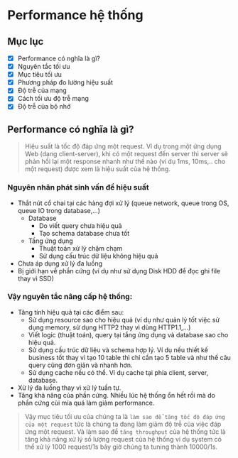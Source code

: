 # Performance hệ thống

## Mục lục
- [x] Performance có nghĩa là gì?
- [x] Nguyên tắc tối ưu
- [x] Mục tiêu tối ưu
- [x] Phương pháp đo lường hiệu suất
- [x] Độ trễ của mạng
- [x] Cách tối ưu độ trễ mạng
- [x] Độ trễ của bộ nhớ

## Performance có nghĩa là gì?

> Hiệu suất là tốc độ đáp ứng một request. Ví dụ trong một ứng dụng Web (dạng client-server), khi có một request đến server thì server sẽ phản hổi lại một response nhanh như thế nào (ví dụ 1ms, 10ms,.. cho một request) được xem là hiệu suất của hệ thống.

### Nguyên nhân phát sinh vấn đề hiệu suất
- Thắt nút cổ chai tại các hàng đợi xử lý (queue network, queue trong OS, queue IO trong database,...)
  + Database
    * Do viết query chưa hiệu quả
    * Tạo schema database chưa tốt
  + Tầng ứng dụng
    * Thuật toán xử lý chậm chạm
    * Sử dụng cấu trúc dữ liệu không hiệu quả
- Chưa áp dụng xử lý đa luồng
- Bị giới hạn về phần cứng (ví dụ như sử dụng Disk HDD để đọc ghi file thay vì SSD)

### Vậy nguyên tắc nâng cấp hệ thống:
- Tăng tính hiệu quả tại các điểm sau:
  + Sử dụng resource sao cho hiệu quả (ví dụ như quản lý tốt việc sử dụng memory, sử dụng HTTP2 thay vì dùng HTTP1.1,...)
  + Viết logic (thuật toán), query tại tầng ứng dụng và database sao cho hiệu quả.
  + Sử dụng cấu trúc dữ liệu và schema hợp lý. Ví dụ nếu thiết kế business tốt thay vì tạo 10 table thì chỉ cần tạo 5 table và như thế câu query cũng đơn giản và nhanh hơn.
  + Sử dụng cache nếu có thể. Ví dụ cache tại phía client, server, database.
- Xử lý đa luồng thay vì xử lý tuần tự.
- Tăng khả năng của phần cứng. Nhiều lúc hệ thống ổn hết rồi mà do phần cứng cùi mía quá làm giảm performance.

> Vậy mục tiêu tối ưu của chúng ta là `làm sao để tăng tốc độ đáp ứng của một request` tức là chúng ta đang làm giảm độ trễ của việc đáp ứng một request. Và làm sao để `tăng throughput` của hệ thống tức là tăng khả năng xử lý số lượng request của hệ thống ví dụ system có thể xử lý 1000 request/1s bây giờ chúng ta tuning thành 10000/1s.
